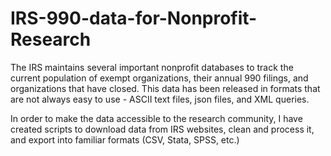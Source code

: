 # IRS-990-data-for-Nonprofit-Research

The IRS maintains several important nonprofit databases to track the current population of exempt organizations, their annual 990 filings, and organizations that have closed. This data has been released in formats that are not always easy to use - ASCII text files, json files, and XML queries.

In order to make the data accessible to the research community, I have created scripts to download data from IRS websites, clean and process it, and export into familiar formats (CSV, Stata, SPSS, etc.)
